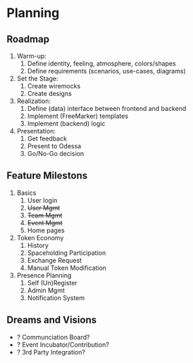 # Planning

## Roadmap

1. Warm-up:
    1. Define identity, feeling, atmosphere, colors/shapes
    1. Define requirements (scenarios, use-cases, diagrams)
1. Set the Stage:
    1. Create wiremocks
    1. Create designs
1. Realization:
    1. Define (data) interface between frontend and backend
    1. Implement (FreeMarker) templates
    1. Implement (backend) logic
1. Presentation:
    1. Get feedback
    1. Present to Odessa
    1. Go/No-Go decision

## Feature Milestons

1. Basics
    1. User login
    2. ~~User Mgmt~~
    3. ~~Team Mgmt~~
    4. ~~Event Mgmt~~
    4. Home pages
2. Token Economy
    1. History
    2. Spaceholding Participation
    3. Exchange Request
    4. Manual Token Modification
3. Presence Planning
    1. Self (Un)Register
    2. Admin Mgmt
    3. Notification System

## Dreams and Visions

* ? Communciation Board?
* ? Event Incubator/Contribution?
* ? 3rd Party Integration?
